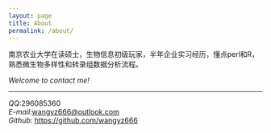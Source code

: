```yaml
---
layout: page
title: About
permalink: /about/
---
```


南京农业大学在读硕士，生物信息初级玩家，半年企业实习经历，懂点perl和R，熟悉微生物多样性和转录组数据分析流程。


*Welcome to contact me!* 

----------
*QQ*:296085360  
*E-mail*:wangyz666@outlook.com  
*Github*: https://github.com/wangyz666    